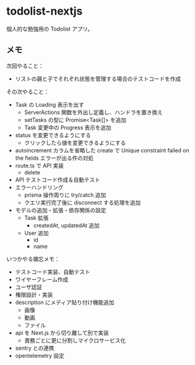 # todolist-nextjs

個人的な勉強用の Todolist アプリ。

## メモ

次回やること：

- リストの親と子でそれぞれ状態を管理する場合のテストコードを作成

その次やること：

- Task の Loading 表示を出す
  - ServerActions 関数を外出し定義し、ハンドラを置き換え
  - setTasks の型に Promise<Task[]> を追加
  - Task 変更中の Progress 表示を追加
- status を変更できるようにする
  - クリックしたら値を変更できるようにする
- autoincrement カラムを省略した create で Unique constraint failed on the fields エラーが出る件の対処
- route.ts で API 実装
  - delete
- API テストコード作成＆自動テスト
- エラーハンドリング
  - prisma 操作周りに try/catch 追加
  - クエリ実行完了後に disconnect する処理を追加
- モデルの追加・拡張・依存関係の設定
  - Task 拡張
    - createdAt, updatedAt 追加
  - User 追加
    - id
    - name

いつかやる備忘メモ：

- テストコード実装、自動テスト
- ワイヤーフレーム作成
- ユーザ認証
- 権限設計・実装
- description にメディア貼り付け機能追加
  - 画像
  - 動画
  - ファイル
- api を Next.js から切り離して別で実装
  - 責務ごとに更に分割しマイクロサービス化
- sentry との連携
- opentelemetry 設定
